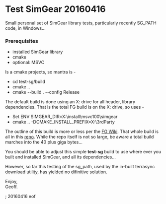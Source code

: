 # Test SimGear 20160416

Small personal set of SimGear library tests, particularly recently SG_PATH code, in Windows...

### Prerequisites

 - installed SimGear library
 - cmake
 - optional: MSVC
 
Is a cmake projects, so mantra is -

 - cd test-sg/build
 - cmake ..
 - cmake --build . --config Release

The default build is done using an X: drive for all header, library dependencies. That is the total FG build is on the X: drive, so uses -

 - Set ENV SIMGEAR_DIR=X:\install\msvc100\simgear
 - cmake .. -DCMAKE_INSTALL_PREFIX=X:\3rdParty
 
The outline of this build is more or less per the [FG Wiki](http://wiki.flightgear.org/Building_using_CMake_-_Windows). That whole build is all in this [repo](https://gitlab.com/fgtools/fg-win). While the repo itself is not so large, be aware a total build marches into the 40 plus giga bytes...

You should be able to adjust this simple **test-sg** build to use where ever you built and installed SimGear, and all its dependencies...

However, so far this testing of the sg_path, used by the in-built terrasync download utility, has yielded no difinitive solution.

Enjoy,  
Geoff.

; 20160416 eof
